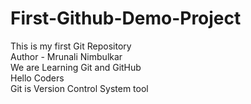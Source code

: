 # First-Github-Demo-Project
This is my first Git Repository
<br>
Author - Mrunali Nimbulkar
<br>
We are Learning Git and GitHub
<br>
Hello Coders
<br>
Git is Version Control System tool